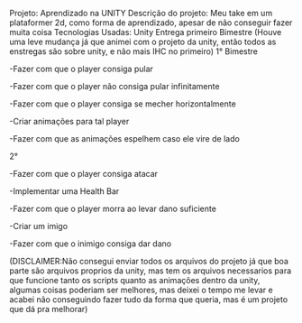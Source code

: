 Projeto: Aprendizado na UNITY 
Descrição do projeto: Meu take em um plataformer 2d, como forma de aprendizado, apesar de não conseguir fazer muita coisa 
Tecnologias Usadas: Unity 
Entrega primeiro Bimestre (Houve uma leve mudança já que animei com o projeto da unity, então todos as enstregas são sobre unity, e não mais IHC no primeiro)
1° Bimestre

-Fazer com que o player consiga pular

-Fazer com que o player não consiga pular infinitamente

-Fazer com que o player consiga se mecher horizontalmente

-Criar animações para tal player

-Fazer com que as animações espelhem caso ele vire de lado

2°

-Fazer com que o player consiga atacar 

-Implementar uma Health Bar

-Fazer com que o player morra ao levar dano suficiente

-Criar um imigo

-Fazer com que o inimigo consiga dar dano

(DISCLAIMER:Não consegui enviar todos os arquivos do projeto já que boa parte são arquivos proprios da unity, mas tem os arquivos necessarios para que funcione tanto os scripts quanto as animações dentro da unity, algumas coisas poderiam ser melhores, mas deixei o tempo me levar e acabei não conseguindo fazer tudo da forma que queria, mas é um projeto que dá pra melhorar)

